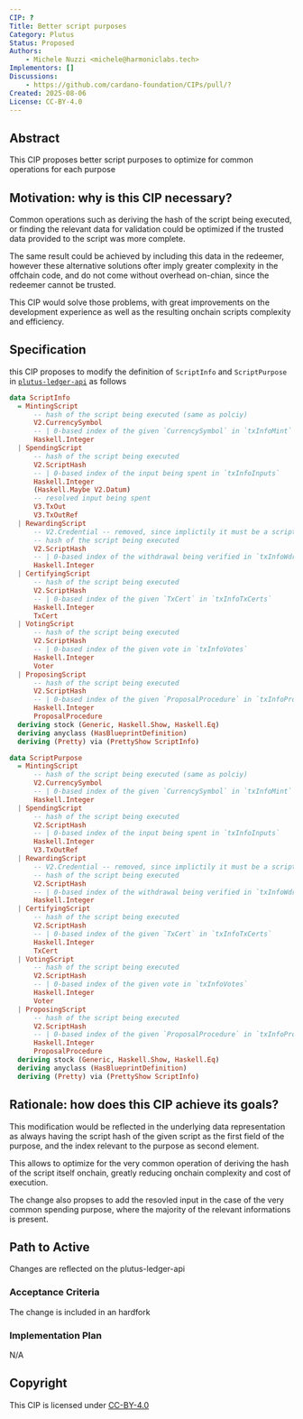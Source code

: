 ```yaml
---
CIP: ?
Title: Better script purposes
Category: Plutus
Status: Proposed
Authors:
    - Michele Nuzzi <michele@harmoniclabs.tech>
Implementors: []
Discussions:
    - https://github.com/cardano-foundation/CIPs/pull/?
Created: 2025-08-06
License: CC-BY-4.0
---
```


## Abstract
<!-- A short (\~200 word) description of the proposed solution and the technical issue being addressed. -->
This CIP proposes better script purposes to optimize for common operations for each purpose

## Motivation: why is this CIP necessary?
<!-- A clear explanation that introduces the reason for a proposal, its use cases and stakeholders. If the CIP changes an established design then it must outline design issues that motivate a rework. For complex proposals, authors must write a Cardano Problem Statement (CPS) as defined in CIP-9999 and link to it as the `Motivation`. -->

Common operations such as deriving the hash of the script being executed, or finding the relevant data for validation could be optimized if the trusted data provided to the script was more complete.

The same result could be achieved by including this data in the redeemer, however these alternative solutions ofter imply greater complexity in the offchain code, and do not come without overhead on-chian, since the redeemer cannot be trusted.

This CIP would solve those problems, with great improvements on the development experience as well as the resulting onchain scripts complexity and efficiency.


## Specification
<!-- The technical specification should describe the proposed improvement in sufficient technical detail. In particular, it should provide enough information that an implementation can be performed solely on the basis of the design in the CIP. This is necessary to facilitate multiple, interoperable implementations. This must include how the CIP should be versioned, if not covered under an optional Versioning main heading. If a proposal defines structure of on-chain data it must include a CDDL schema in its specification.-->

this CIP proposes to modify the definition of `ScriptInfo` and `ScriptPurpose` in [`plutus-ledger-api`](https://github.com/IntersectMBO/plutus/blob/618480658ec1750179c2832c6b619bc2d872b225/plutus-ledger-api/src/PlutusLedgerApi/V3/Contexts.hs#L428-L461) as follows

```hs
data ScriptInfo
  = MintingScript
      -- hash of the script being executed (same as polciy)
      V2.CurrencySymbol
      -- | 0-based index of the given `CurrencySymbol` in `txInfoMint`
      Haskell.Integer
  | SpendingScript
      -- hash of the script being executed
      V2.ScriptHash
      -- | 0-based index of the input being spent in `txInfoInputs`
      Haskell.Integer
      (Haskell.Maybe V2.Datum)
      -- resolved input being spent
      V3.TxOut
      V3.TxOutRef
  | RewardingScript
      -- V2.Credential -- removed, since implictily it must be a script credential
      -- hash of the script being executed
      V2.ScriptHash
      -- | 0-based index of the withdrawal being verified in `txInfoWdrl`
      Haskell.Integer
  | CertifyingScript
      -- hash of the script being executed
      V2.ScriptHash
      -- | 0-based index of the given `TxCert` in `txInfoTxCerts`
      Haskell.Integer
      TxCert
  | VotingScript
      -- hash of the script being executed
      V2.ScriptHash
      -- | 0-based index of the given vote in `txInfoVotes`
      Haskell.Integer
      Voter
  | ProposingScript
      -- hash of the script being executed
      V2.ScriptHash
      -- | 0-based index of the given `ProposalProcedure` in `txInfoProposalProcedures`
      Haskell.Integer
      ProposalProcedure
  deriving stock (Generic, Haskell.Show, Haskell.Eq)
  deriving anyclass (HasBlueprintDefinition)
  deriving (Pretty) via (PrettyShow ScriptInfo)
```

```hs
data ScriptPurpose
  = MintingScript
      -- hash of the script being executed (same as polciy)
      V2.CurrencySymbol
      -- | 0-based index of the given `CurrencySymbol` in `txInfoMint`
      Haskell.Integer
  | SpendingScript
      -- hash of the script being executed
      V2.ScriptHash
      -- | 0-based index of the input being spent in `txInfoInputs`
      Haskell.Integer
      V3.TxOutRef
  | RewardingScript
      -- V2.Credential -- removed, since implictily it must be a script credential
      -- hash of the script being executed
      V2.ScriptHash
      -- | 0-based index of the withdrawal being verified in `txInfoWdrl`
      Haskell.Integer
  | CertifyingScript
      -- hash of the script being executed
      V2.ScriptHash
      -- | 0-based index of the given `TxCert` in `txInfoTxCerts`
      Haskell.Integer
      TxCert
  | VotingScript
      -- hash of the script being executed
      V2.ScriptHash
      -- | 0-based index of the given vote in `txInfoVotes`
      Haskell.Integer
      Voter
  | ProposingScript
      -- hash of the script being executed
      V2.ScriptHash
      -- | 0-based index of the given `ProposalProcedure` in `txInfoProposalProcedures`
      Haskell.Integer
      ProposalProcedure
  deriving stock (Generic, Haskell.Show, Haskell.Eq)
  deriving anyclass (HasBlueprintDefinition)
  deriving (Pretty) via (PrettyShow ScriptInfo)
```

## Rationale: how does this CIP achieve its goals?
<!-- The rationale fleshes out the specification by describing what motivated the design and what led to particular design decisions. It should describe alternate designs considered and related work. The rationale should provide evidence of consensus within the community and discuss significant objections or concerns raised during the discussion.

It must also explain how the proposal affects the backward compatibility of existing solutions when applicable. If the proposal responds to a CPS, the 'Rationale' section should explain how it addresses the CPS, and answer any questions that the CPS poses for potential solutions.
-->

This modification would be reflected in the underlying data representation as always having the script hash of the given script as the first field of the purpose, and the index relevant to the purpose as second element.

This allows to optimize for the very common operation of deriving the hash of the script itself onchain, greatly reducing onchain complexity and cost of execution.

The change also propses to add the resovled input in the case of the very common spending purpose, where the majority of the relevant informations is present.

## Path to Active

Changes are reflected on the plutus-ledger-api

### Acceptance Criteria
<!-- Describes what are the acceptance criteria whereby a proposal becomes 'Active' -->

The change is included in an hardfork

### Implementation Plan
<!-- A plan to meet those criteria or `N/A` if an implementation plan is not applicable. -->
N/A

<!-- OPTIONAL SECTIONS: see CIP-0001 > Document > Structure table -->

## Copyright
<!-- The CIP must be explicitly licensed under acceptable copyright terms. Uncomment the license you wish to use (delete the other one) and ensure it matches the License field in the header.

If AI/LLMs were used in the creation of the copyright text, the author may choose to include a disclaimer to describe their application within the proposal.
-->

This CIP is licensed under [CC-BY-4.0](https://creativecommons.org/licenses/by/4.0/legalcode)
<!-- This CIP is licensed under [Apache-2.0](http://www.apache.org/licenses/LICENSE-2.0). -->

